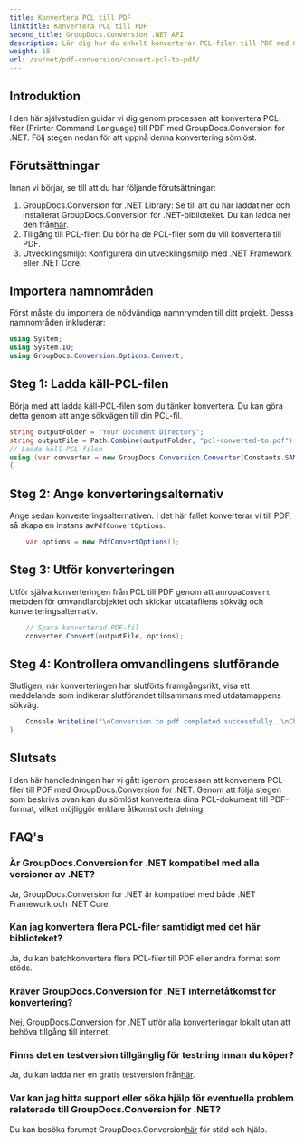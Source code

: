 ```yaml
---
title: Konvertera PCL till PDF
linktitle: Konvertera PCL till PDF
second_title: GroupDocs.Conversion .NET API
description: Lär dig hur du enkelt konverterar PCL-filer till PDF med GroupDocs.Conversion for .NET. Följ vår steg-för-steg-guide.
weight: 18
url: /sv/net/pdf-conversion/convert-pcl-to-pdf/
---
```

## Introduktion
I den här självstudien guidar vi dig genom processen att konvertera PCL-filer (Printer Command Language) till PDF med GroupDocs.Conversion for .NET. Följ stegen nedan för att uppnå denna konvertering sömlöst.
## Förutsättningar
Innan vi börjar, se till att du har följande förutsättningar:
1. GroupDocs.Conversion for .NET Library: Se till att du har laddat ner och installerat GroupDocs.Conversion for .NET-biblioteket. Du kan ladda ner den från[här](https://releases.groupdocs.com/conversion/net/).
2. Tillgång till PCL-filer: Du bör ha de PCL-filer som du vill konvertera till PDF.
3. Utvecklingsmiljö: Konfigurera din utvecklingsmiljö med .NET Framework eller .NET Core.

## Importera namnområden
Först måste du importera de nödvändiga namnrymden till ditt projekt. Dessa namnområden inkluderar:
```csharp
using System;
using System.IO;
using GroupDocs.Conversion.Options.Convert;
```
## Steg 1: Ladda käll-PCL-filen
Börja med att ladda käll-PCL-filen som du tänker konvertera. Du kan göra detta genom att ange sökvägen till din PCL-fil.
```csharp
string outputFolder = "Your Document Directory";
string outputFile = Path.Combine(outputFolder, "pcl-converted-to.pdf");
// Ladda käll-PCL-filen
using (var converter = new GroupDocs.Conversion.Converter(Constants.SAMPLE_PCL))
{
```
## Steg 2: Ange konverteringsalternativ
 Ange sedan konverteringsalternativen. I det här fallet konverterar vi till PDF, så skapa en instans av`PdfConvertOptions`.
```csharp
	var options = new PdfConvertOptions();
```
## Steg 3: Utför konverteringen
 Utför själva konverteringen från PCL till PDF genom att anropa`Convert` metoden för omvandlarobjektet och skickar utdatafilens sökväg och konverteringsalternativ.
```csharp
	// Spara konverterad PDF-fil
	converter.Convert(outputFile, options);
```
## Steg 4: Kontrollera omvandlingens slutförande
Slutligen, när konverteringen har slutförts framgångsrikt, visa ett meddelande som indikerar slutförandet tillsammans med utdatamappens sökväg.
```csharp
	Console.WriteLine("\nConversion to pdf completed successfully. \nCheck output in {0}", outputFolder);
}
```

## Slutsats
I den här handledningen har vi gått igenom processen att konvertera PCL-filer till PDF med GroupDocs.Conversion for .NET. Genom att följa stegen som beskrivs ovan kan du sömlöst konvertera dina PCL-dokument till PDF-format, vilket möjliggör enklare åtkomst och delning.
## FAQ's
### Är GroupDocs.Conversion for .NET kompatibel med alla versioner av .NET?
Ja, GroupDocs.Conversion for .NET är kompatibel med både .NET Framework och .NET Core.
### Kan jag konvertera flera PCL-filer samtidigt med det här biblioteket?
Ja, du kan batchkonvertera flera PCL-filer till PDF eller andra format som stöds.
### Kräver GroupDocs.Conversion för .NET internetåtkomst för konvertering?
Nej, GroupDocs.Conversion for .NET utför alla konverteringar lokalt utan att behöva tillgång till internet.
### Finns det en testversion tillgänglig för testning innan du köper?
 Ja, du kan ladda ner en gratis testversion från[här](https://releases.groupdocs.com/).
### Var kan jag hitta support eller söka hjälp för eventuella problem relaterade till GroupDocs.Conversion for .NET?
 Du kan besöka forumet GroupDocs.Conversion[här](https://forum.groupdocs.com/c/conversion/11) för stöd och hjälp.